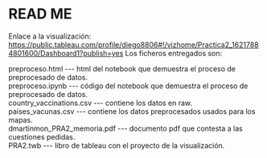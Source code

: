 # READ ME
Enlace a la visualización: https://public.tableau.com/profile/diego8806#!/vizhome/Practica2_16217884801600/Dashboard1?publish=yes
Los ficheros entregados son:

 preproceso.html   		      --- html del notebook que demuestra el proceso de preprocesado de datos.  
 preproceso.ipynb  		      --- código del notebook que demuestra el proceso de preprocesado de datos.  
 country_vaccinations.csv              --- contiene los datos en raw.  
 paises_vacunas.csv                    --- contiene los datos preprocesados usados para los mapas.  
 dmartinmon_PRA2_memoria.pdf           --- documento pdf que contesta a las cuestiones pedidas.  
 PRA2.twb			      --- libro de tableau con el proyecto de la visualización.  
